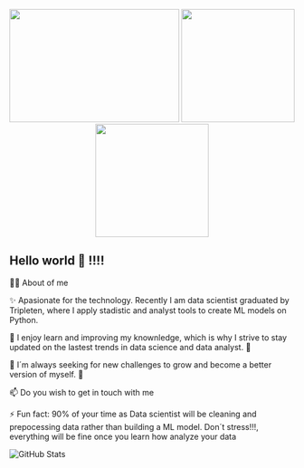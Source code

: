 <p align = "center">
<img src="https://proeffico.com/wp-content/uploads/2023/10/1616667695311-1.gif" width="300" height="200">
<img src="https://i.gifer.com/2GU.gif" width="200" height="200">
<img src="https://i.gifer.com/WH5U.gif" width="200" heght="200">

</p>

## Hello world 👋 !!!!

👨‍💻 About of me 


✨ Apasionate for the technology. Recently I am data scientist graduated by Tripleten, where I apply stadistic and analyst tools to create ML models on Python.

🌱 I enjoy learn and improving my knownledge, which is why I strive to stay updated on the lastest trends in data science and data analyst. 📘

🔭 I´m always seeking for new challenges to grow and become a better version of myself. 💪

📫 Do you wish to get in touch with me

⚡ Fun fact: 90% of your time as Data scientist will be cleaning and prepocessing data rather than building a ML model. Don´t stress!!!, everything will be fine once you learn how analyze your data

![GitHub Stats](assets/image.png)
